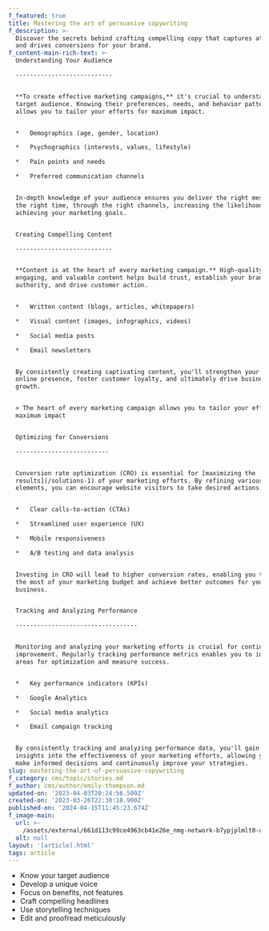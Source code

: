 ```yaml
---
f_featured: true
title: Mastering the art of persuasive copywriting
f_description: >-
  Discover the secrets behind crafting compelling copy that captures attention
  and drives conversions for your brand.
f_content-main-rich-text: >-
  Understanding Your Audience

  ---------------------------


  **To create effective marketing campaigns,** it's crucial to understand your
  target audience. Knowing their preferences, needs, and behavior patterns
  allows you to tailor your efforts for maximum impact.


  *   Demographics (age, gender, location)

  *   Psychographics (interests, values, lifestyle)

  *   Pain points and needs

  *   Preferred communication channels


  In-depth knowledge of your audience ensures you deliver the right message, at
  the right time, through the right channels, increasing the likelihood of
  achieving your marketing goals.


  Creating Compelling Content

  ---------------------------


  **Content is at the heart of every marketing campaign.** High-quality,
  engaging, and valuable content helps build trust, establish your brand's
  authority, and drive customer action.


  *   Written content (blogs, articles, whitepapers)

  *   Visual content (images, infographics, videos)

  *   Social media posts

  *   Email newsletters


  By consistently creating captivating content, you'll strengthen your brand's
  online presence, foster customer loyalty, and ultimately drive business
  growth.


  > The heart of every marketing campaign allows you to tailor your efforts for
  maximum impact


  Optimizing for Conversions

  --------------------------


  Conversion rate optimization (CRO) is essential for [maximizing the
  results](/solutions-1) of your marketing efforts. By refining various
  elements, you can encourage website visitors to take desired actions.


  *   Clear calls-to-action (CTAs)

  *   Streamlined user experience (UX)

  *   Mobile responsiveness

  *   A/B testing and data analysis


  Investing in CRO will lead to higher conversion rates, enabling you to make
  the most of your marketing budget and achieve better outcomes for your
  business.


  Tracking and Analyzing Performance

  ----------------------------------


  Monitoring and analyzing your marketing efforts is crucial for continuous
  improvement. Regularly tracking performance metrics enables you to identify
  areas for optimization and measure success.


  *   Key performance indicators (KPIs)

  *   Google Analytics

  *   Social media analytics

  *   Email campaign tracking


  By consistently tracking and analyzing performance data, you'll gain valuable
  insights into the effectiveness of your marketing efforts, allowing you to
  make informed decisions and continuously improve your strategies.
slug: mastering-the-art-of-persuasive-copywriting
f_category: cms/topic/stories.md
f_author: cms/author/emily-thompson.md
updated-on: '2023-04-03T20:24:56.509Z'
created-on: '2023-03-26T22:30:18.900Z'
published-on: '2024-04-15T11:45:23.674Z'
f_image-main:
  url: >-
    /assets/external/661d113c99ce4963cb41e26e_nmg-network-b7ypjplmlt0-unsplash.jpg
  alt: null
layout: '[article].html'
tags: article
---
```


*   Know your target audience
*   Develop a unique voice
*   Focus on benefits, not features
*   Craft compelling headlines
*   Use storytelling techniques
*   Edit and proofread meticulously
